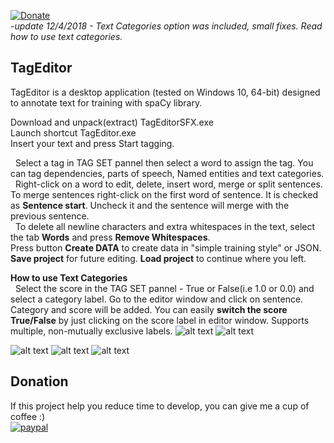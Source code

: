 [![Donate](https://img.shields.io/badge/Donate-PayPal-green.svg)](https://paypal.me/d5555)<br/>
-*update 12/4/2018 - Text Categories option was included,  small fixes. Read how to use text categories.*<br/>
## TagEditor
TagEditor is a desktop application (tested on Windows 10, 64-bit) designed to annotate text for training with spaCy library.

Download and unpack(extract) TagEditorSFX.exe <br/>
Launch shortcut TagEditor.exe<br/>
Insert your text and press Start tagging. 

&nbsp; Select a tag in TAG SET pannel then select a word to assign the tag. You can tag dependencies, parts of speech, Named entities and text categories.<br/>
&nbsp; Right-click on a word to edit, delete, insert word, merge or split sentences. 
To merge sentences right-click on the first word of sentence. It is checked as **Sentence start**. Uncheck it and the sentence will merge with the previous sentence. <br/>
&nbsp; To delete all newline characters and extra whitespaces in the text, select the tab **Words** and press **Remove Whitespaces**.<br/> 
Press button **Create DATA** to create data in "simple training style" or JSON.<br/>
**Save project** for future editing. **Load project** to continue where you left.

**How to use Text Categories**<br/>
&nbsp; Select the score in the TAG SET pannel - True or False(i.e 1.0 or 0.0) and select a category label. Go to the editor window and click on sentence. Category and score will be added. You can easily **switch the score True/False** by just clicking on the score label in editor window. Supports multiple, non-mutually exclusive labels. 
![alt text](https://raw.githubusercontent.com/GitDimma/Tag-Editor/master/pics/cats.png)
![alt text](https://raw.githubusercontent.com/GitDimma/Tag-Editor/master/pics/datpic1.png)

![alt text](https://raw.githubusercontent.com/GitDimma/Tag-Editor/master/pics/dep.png)
![alt text](https://raw.githubusercontent.com/GitDimma/Tag-Editor/master/pics/ner.png)
![alt text](https://raw.githubusercontent.com/GitDimma/Tag-Editor/master/pics/datpic.png)

## Donation

If this project help you reduce time to develop, you can give me a cup of coffee :)<br/>
[![paypal](https://www.paypalobjects.com/en_US/i/btn/btn_donateCC_LG.gif)](https://paypal.me/d5555)<br/>
